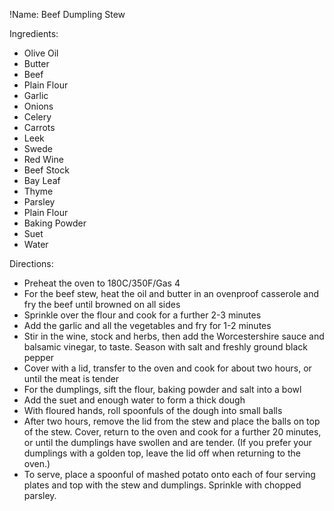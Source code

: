 !Name: Beef Dumpling Stew

Ingredients:
- Olive Oil
- Butter
- Beef
- Plain Flour
- Garlic
- Onions
- Celery
- Carrots
- Leek
- Swede
- Red Wine
- Beef Stock
- Bay Leaf
- Thyme
- Parsley
- Plain Flour
- Baking Powder
- Suet
- Water

Directions:
- Preheat the oven to 180C/350F/Gas 4
- For the beef stew, heat the oil and butter in an ovenproof casserole and fry the beef until browned on all sides
- Sprinkle over the flour and cook for a further 2-3 minutes
- Add the garlic and all the vegetables and fry for 1-2 minutes
- Stir in the wine, stock and herbs, then add the Worcestershire sauce and balsamic vinegar, to taste. Season with salt and freshly ground black pepper
- Cover with a lid, transfer to the oven and cook for about two hours, or until the meat is tender
- For the dumplings, sift the flour, baking powder and salt into a bowl
- Add the suet and enough water to form a thick dough
- With floured hands, roll spoonfuls of the dough into small balls
- After two hours, remove the lid from the stew and place the balls on top of the stew. Cover, return to the oven and cook for a further 20 minutes, or until the dumplings have swollen and are tender. (If you prefer your dumplings with a golden top, leave the lid off when returning to the oven.)
- To serve, place a spoonful of mashed potato onto each of four serving plates and top with the stew and dumplings. Sprinkle with chopped parsley.
